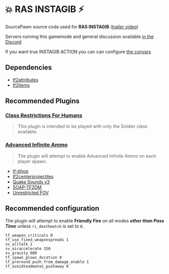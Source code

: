 # 💥 RAS INSTAGIB ⚡

SourcePawn source code used for **RAS INSTAGIB** ([trailer video](https://www.youtube.com/watch?v=6GSMJ-zzzig))

Servers running this gamemode and general discussion available [in the Discord](https://discord.gg/V5Z29SXtsY)

If you want true INSTAGIB ACTION you can can configure [the convars](https://github.com/jack-avery/rinstagib/blob/main/rinstagib.sp#L37)

## Dependencies

* [tf2attributes](https://github.com/FlaminSarge/tf2attributes)
* [tf2items](https://github.com/asherkin/TF2Items)

## Recommended Plugins

### [Class Restrictions For Humans](https://forums.alliedmods.net/showthread.php?p=2518202)
> This plugin is intended to be played with only the Soldier class available.

### [Advanced Infinite Ammo](https://forums.alliedmods.net/showthread.php?t=190562)
> The plugin will attempt to enable Advanced Infinite Ammo on each player spawn.

* [tf-bhop](https://github.com/Mikusch/tf-bhop)
* [tf2centerprojectiles](https://github.com/rtldg/tf2centerprojectiles)
* [Quake Sounds v3](https://forums.alliedmods.net/showthread.php?t=224316)
* [SOAP-TF2DM](https://github.com/sapphonie/SOAP-TF2DM)
* [Unrestricted FOV](https://forums.alliedmods.net/showthread.php?p=1936180)

## Recommended configuration

The plugin will attempt to enable **Friendly Fire** on all modes ***other than Pass Time*** unless `ri_deathmatch` is set to `0`.

```
tf_weapon_criticals 0
tf_use_fixed_weaponspreads 1
sv_alltalk 1
sv_airaccelerate 150
sv_gravity 600
tf_spawn_glows_duration 0
tf_preround_push_from_damage_enable 1
tf_avoidteammates_pushaway 0
```